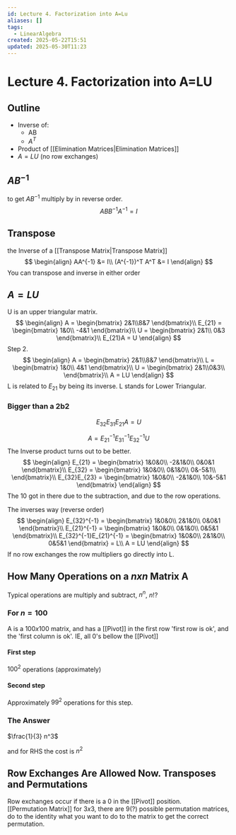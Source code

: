 ```yaml
---
id: Lecture 4. Factorization into A=Lu
aliases: []
tags:
  - LinearAlgebra
created: 2025-05-22T15:51
updated: 2025-05-30T11:23
---
```


# Lecture 4. Factorization into A=LU
## Outline
- Inverse of:
  - AB
  - $A^T$
- Product of [[Elimination Matrices|Elimination Matrices]]
- $A=LU$ (no row exchanges)
## $AB^{-1}$
to get $AB^{-1}$ multiply by in reverse order.
$$
ABB^{-1}A^{-1} = I
$$
## Transpose
the Inverse of a [[Transpose Matrix|Transpose Matrix]]
$$
\begin{align}
AA^{-1} &= I\\
(A^{-1})^T A^T &= I
\end{align}
$$
You can transpose and inverse in either order
## $A=LU$
U is an upper triangular matrix.
$$
\begin{align}
A = \begin{bmatrix}
2&1\\8&7
\end{bmatrix}\\
E_{21} = \begin{bmatrix}
1&0\\
-4&1
\end{bmatrix}\\
U = \begin{bmatrix}
2&1\\
0&3
\end{bmatrix}\\
E_{21}A = U
\end{align}
$$
Step 2.
$$
\begin{align}
A = \begin{bmatrix}
2&1\\8&7
\end{bmatrix}\\
L = \begin{bmatrix}
1&0\\
4&1
\end{bmatrix}\\
U = \begin{bmatrix}
2&1\\0&3\\
\end{bmatrix}\\
A = LU
\end{align}
$$
L is related to $E_{21}$ by being its inverse. L stands for Lower Triangular.

### Bigger than a 2b2

$$
E_{32}E_{31}E_{21}A=U
$$

$$
A = E_{21}^{-1}E_{31}^{-1}E_{32}^{-1}U
$$
The Inverse product turns out to be better.
$$
\begin{align}
E_{21} = \begin{bmatrix}
1&0&0\\
-2&1&0\\
0&0&1
\end{bmatrix}\\
E_{32} = \begin{bmatrix}
1&0&0\\
0&1&0\\
0&-5&1\\
\end{bmatrix}\\
E_{32}E_{23} = \begin{bmatrix}
1&0&0\\
-2&1&0\\
10&-5&1
\end{bmatrix}
\end{align}
$$
The 10 got in there due to the subtraction, and due to the row operations.

The inverses way (reverse order)
$$
\begin{align}
E_{32}^{-1} = \begin{bmatrix}
1&0&0\\
2&1&0\\
0&0&1
\end{bmatrix}\\
E_{21}^{-1} = \begin{bmatrix}
1&0&0\\
0&1&0\\
0&5&1
\end{bmatrix}\\
E_{32}^{-1}E_{21}^{-1} = \begin{bmatrix}
1&0&0\\
2&1&0\\
0&5&1
\end{bmatrix} = L\\
A = LU
\end{align}
$$
If no row exchanges the row multipliers go directly into L.
## How Many Operations on a $nxn$ Matrix A
Typical operations are multiply and subtract, $n^n$, $n!$?
### For $n=100$
A is a $100x100$ matrix, and has a [[Pivot]] in the first row 'first row is ok', and the 'first column is ok'. IE, all 0's bellow the [[Pivot]]
#### First step
$100^2$ operations (approximately)
#### Second step
 Approximately $99^2$ operations for this step.
### The Answer
$\frac{1}{3} n^3$

and for RHS the cost is $n^2$
## Row Exchanges Are Allowed Now. Transposes and Permutations
Row exchanges occur if there is a 0 in the [[Pivot]] position.\
[[Permutation Matrix]] for $3x3$, there are 9(?) possible permutation matrices, do to the identity what you want to do to the matrix to get the correct permutation.
